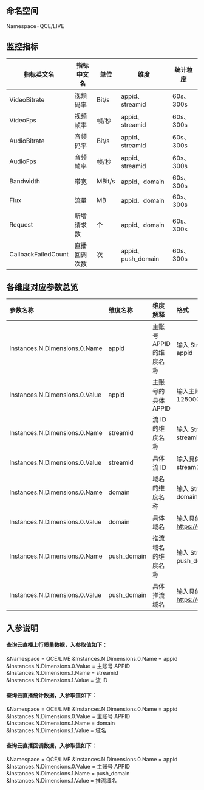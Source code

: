 ## 命名空间

Namespace=QCE/LIVE

## 监控指标

| 指标英文名          | 指标中文名   | 单位   | 维度               | 统计粒度  |
| ------------------- | ------------ | ------ | ------------------ | --------- |
| VideoBitrate        | 视频码率     | Bit/s  | appid、streamid    | 60s、300s |
| VideoFps            | 视频帧率     | 帧/秒  | appid、streamid    | 60s、300s |
| AudioBitrate        | 音频码率     | Bit/s  | appid、streamid    | 60s、300s |
| AudioFps            | 音频帧率     | 帧/秒  | appid、streamid    | 60s、300s |
| Bandwidth           | 带宽         | MBit/s | appid、domain      | 60s、300s |
| Flux                | 流量         | MB     | appid、domain      | 60s、300s |
| Request             | 新增请求数   | 个     | appid、domain      | 60s、300s |
| CallbackFailedCount | 直播回调次数 | 次     | appid、push_domain | 60s、300s |

## 各维度对应参数总览

| 参数名称                       | 维度名称    | 维度解释                | 格式                                               |
| :----------------------------- | :---------- | :---------------------- | :------------------------------------------------- |
| Instances.N.Dimensions.0.Name  | appid       | 主账号 APPID 的维度名称 | 输入 String 类型维度名称：appid                    |
| Instances.N.Dimensions.0.Value | appid       | 主账号的具体 APPID      | 输入主账号 APPID，例如：1250000000                 |
| Instances.N.Dimensions.0.Name  | streamid    | 流 ID 的维度名称        | 输入 String 类型维度名称：streamid                 |
| Instances.N.Dimensions.0.Value | streamid    | 具体流 ID               | 输入具体流 ID，例如：stream1001                    |
| Instances.N.Dimensions.0.Name  | domain      | 域名的维度名称          | 输入 String 类型维度名称：domain                   |
| Instances.N.Dimensions.0.Value | domain      | 具体域名                | 输入具体域名，例如：https://cloud.tencent.com/     |
| Instances.N.Dimensions.0.Name  | push_domain | 推流域名的维度名称      | 输入 String 类型维度名称：push_domain              |
| Instances.N.Dimensions.0.Value | push_domain | 具体推流域名            | 输入具体推流域名，例如：https://cloud.tencent.com/ |


## 入参说明

#### 查询云直播上行质量数据，入参取值如下：
&Namespace = QCE/LIVE
&Instances.N.Dimensions.0.Name = appid
&Instances.N.Dimensions.0.Value = 主账号 APPID
&Instances.N.Dimensions.1.Name = streamid
&Instances.N.Dimensions.1.Value = 流 ID 

#### 查询云直播统计数据，入参取值如下：

&Namespace = QCE/LIVE
&Instances.N.Dimensions.0.Name = appid
&Instances.N.Dimensions.0.Value = 主账号 APPID
&Instances.N.Dimensions.1.Name = domain
&Instances.N.Dimensions.1.Value = 域名

#### 查询云直播回调数据，入参取值如下：
&Namespace = QCE/LIVE
&Instances.N.Dimensions.0.Name = appid
&Instances.N.Dimensions.0.Value = 主账号 APPID
&Instances.N.Dimensions.1.Name = push_domain
&Instances.N.Dimensions.1.Value = 推流域名
